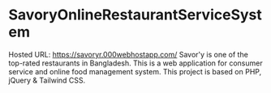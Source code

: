 # SavoryOnlineRestaurantServiceSystem
Hosted URL: https://savoryr.000webhostapp.com/
Savor'y is one of the top-rated restaurants in Bangladesh. This is a web application for consumer service and online food management system. This project is based on PHP, jQuery &amp; Tailwind CSS.
